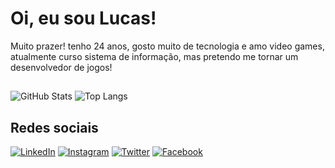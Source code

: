 # Oi, eu sou Lucas!
Muito prazer! tenho 24 anos, gosto muito de tecnologia e amo video games, atualmente curso sistema de informação, mas pretendo me tornar um desenvolvedor de jogos!

## 
![GitHub Stats](https://github-readme-stats.vercel.app/api?username=LStyler&theme=transparent&bg_color=000&border_color=30A3DC&show_icons=true&icon_color=30A3DC&title_color=E94D5F&text_color=FFF)
![Top Langs](https://github-readme-stats-git-masterrstaa-rickstaa.vercel.app/api/top-langs/?username=LStyler&bg_color=000&border_color=30A3DC&title_color=E94D5F&text_color=FFF)


##  Redes sociais
[![LinkedIn](https://img.shields.io/badge/LinkedIn-000?style=for-the-badge&logo=linkedin&logoColor=0E76A8)](https://www.linkedin.com/in/lucas-santos-55761217a/)
[![Instagram](https://img.shields.io/badge/Instagram-000?style=for-the-badge&logo=instagram)](https://www.instagram.com/lstyler_/)
[![Twitter](https://img.shields.io/badge/Twitter-000?style=for-the-badge&logo=twitter)](https://twitter.com/LStylerBR)
[![Facebook](https://img.shields.io/badge/Facebook-000?style=for-the-badge&logo=facebook)](https://www.facebook.com/luc.sant.102/)
